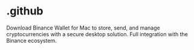 # .github
Download Binance Wallet for Mac to store, send, and manage cryptocurrencies with a secure desktop solution. Full integration with the Binance ecosystem.
